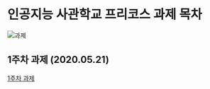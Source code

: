 # 인공지능 사관학교 프리코스 과제 목차
![과제](https://img.shields.io/badge/AI--Academy-%20Assignment-important)

## 1주차 과제 (2020.05.21)
[1주차 과제](https://github.com/CitrusSoda/AI-Academy/blob/master/1_week.ipynb)
